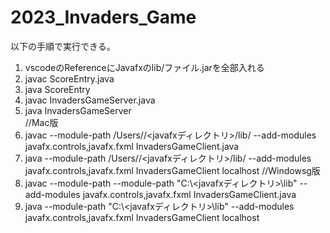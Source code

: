 # 2023_Invaders_Game

以下の手順で実行できる。
1. vscodeのReferenceにJavafxのlib/ファイル.jarを全部入れる
2. javac ScoreEntry.java
3. java ScoreEntry
4. javac InvadersGameServer.java
5. java InvadersGameServer <PORT>\
//Mac版
6. javac --module-path /Users/<username>/<javafxディレクトリ>/lib/ --add-modules javafx.controls,javafx.fxml InvadersGameClient.java
7. java --module-path /Users/<username>/<javafxディレクトリ>/lib/ --add-modules javafx.controls,javafx.fxml InvadersGameClient localhost <PORT> <NAME>
//Windowsg版
6. javac --module-path --module-path \"C:\\<javafxディレクトリ>\\lib\" --add-modules javafx.controls,javafx.fxml InvadersGameClient.java
7. java --module-path \"C:\\<javafxディレクトリ>\\lib\" --add-modules javafx.controls,javafx.fxml InvadersGameClient localhost <PORT> <NAME>
